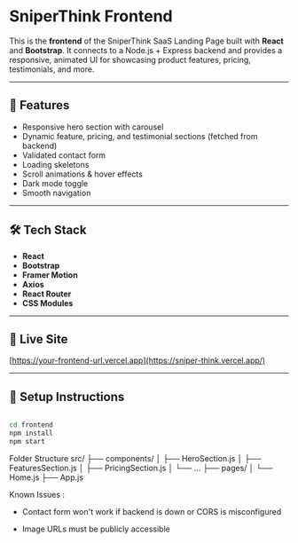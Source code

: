 # SniperThink Frontend

This is the **frontend** of the SniperThink SaaS Landing Page built with **React** and **Bootstrap**. It connects to a Node.js + Express backend and provides a responsive, animated UI for showcasing product features, pricing, testimonials, and more.

---

## 🚀 Features

- Responsive hero section with carousel
- Dynamic feature, pricing, and testimonial sections (fetched from backend)
- Validated contact form
- Loading skeletons
- Scroll animations & hover effects
- Dark mode toggle
- Smooth navigation

---

## 🛠️ Tech Stack

- **React**
- **Bootstrap**
- **Framer Motion**
- **Axios**
- **React Router**
- **CSS Modules**

---

## 🔗 Live Site

[https://your-frontend-url.vercel.app](https://sniper-think.vercel.app/)

---

## 🔧 Setup Instructions

```bash

cd frontend
npm install
npm start

```

Folder Structure
src/
├── components/
│   ├── HeroSection.js
│   ├── FeaturesSection.js
│   ├── PricingSection.js
│   └── ...
├── pages/
│   └── Home.js
├── App.js


 Known Issues : 
- Contact form won't work if backend is down or CORS is misconfigured

 - Image URLs must be publicly accessible
